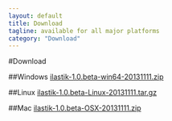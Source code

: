 ```yaml
---
layout: default
title: Download
tagline: available for all major platforms
category: "Download"
---
```

#Download

##Windows
[ilastik-1.0.beta-win64-20131111.zip](http://files.ilastik.org/ilastik-1.0.beta-win64-20131111.zip)
 
##Linux
[ilastik-1.0.beta-Linux-20131111.tar.gz](http://files.ilastik.org/ilastik-1.0.beta-Linux-20131111.tar.gz)

##Mac
[ilastik-1.0.beta-OSX-20131111.zip](http://files.ilastik.org/ilastik-1.0.beta-OSX-20131111.zip)
